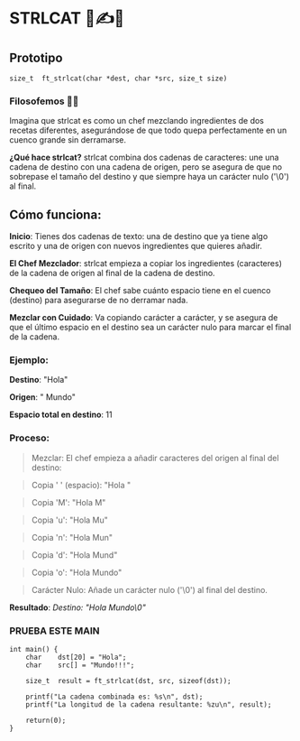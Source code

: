 # STRLCAT 🥣✍️📑
## Prototipo
``` size_t	ft_strlcat(char *dest, char *src, size_t size) ```

### Filosofemos 🚬🌿
Imagina que strlcat es como un chef mezclando ingredientes de dos recetas diferentes, asegurándose de que todo quepa perfectamente en un cuenco grande sin derramarse.

**¿Qué hace strlcat?**
strlcat combina dos cadenas de caracteres: une una cadena de destino con una cadena de origen, pero se asegura de que no sobrepase el tamaño del destino y que siempre haya un carácter nulo ('\0') al final.

## Cómo funciona:
**Inicio**: Tienes dos cadenas de texto: una de destino que ya tiene algo escrito y una de origen con nuevos ingredientes que quieres añadir.

**El Chef Mezclador**: strlcat empieza a copiar los ingredientes (caracteres) de la cadena de origen al final de la cadena de destino.

**Chequeo del Tamaño**: El chef sabe cuánto espacio tiene en el cuenco (destino) para asegurarse de no derramar nada.

**Mezclar con Cuidado**: Va copiando carácter a carácter, y se asegura de que el último espacio en el destino sea un carácter nulo para marcar el final de la cadena.

### Ejemplo:
**Destino**: "Hola"

**Origen**: " Mundo"

**Espacio total en destino**: 11

### Proceso:
>Mezclar: El chef empieza a añadir caracteres del origen al final del destino:

>Copia ' ' (espacio): "Hola "

>Copia 'M': "Hola M"

>Copia 'u': "Hola Mu"

>Copia 'n': "Hola Mun"

>Copia 'd': "Hola Mund"

>Copia 'o': "Hola Mundo"

>Carácter Nulo: Añade un carácter nulo ('\0') al final del destino.

**Resultado**:
*Destino: "Hola Mundo\0"*

### PRUEBA ESTE MAIN
```
int main() {
	char	dst[20] = "Hola";
	char	src[] = "Mundo!!!";

	size_t	result = ft_strlcat(dst, src, sizeof(dst));

	printf("La cadena combinada es: %s\n", dst);
	printf("La longitud de la cadena resultante: %zu\n", result);

	return(0);
}
```


